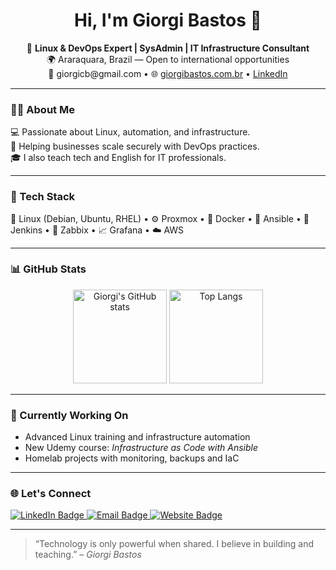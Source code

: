 
<h1 align="center">Hi, I'm Giorgi Bastos 👋</h1>

<p align="center">
🔧 <strong>Linux & DevOps Expert | SysAdmin | IT Infrastructure Consultant</strong><br>
🌍 Araraquara, Brazil — Open to international opportunities<br>
📧 giorgicb@gmail.com • 🌐 <a href="https://www.giorgibastos.com.br">giorgibastos.com.br</a> • <a href="https://www.linkedin.com/in/giorgibastos">LinkedIn</a>
</p>

---

### 👨‍💻 About Me
💻 Passionate about Linux, automation, and infrastructure.<br>
🚀 Helping businesses scale securely with DevOps practices.<br>
🎓 I also teach tech and English for IT professionals.

---

### 🧰 Tech Stack
💽 Linux (Debian, Ubuntu, RHEL) • ⚙️ Proxmox • 🐳 Docker • 🔧 Ansible • 🧪 Jenkins • 📡 Zabbix • 📈 Grafana • ☁️ AWS

---

### 📊 GitHub Stats

<p align="center">
  <img src="https://github-readme-stats.vercel.app/api?username=giorgibastos&show_icons=true&theme=radical" alt="Giorgi's GitHub stats" height="150"/>
  <img src="https://github-readme-stats.vercel.app/api/top-langs/?username=giorgibastos&layout=compact&theme=radical" alt="Top Langs" height="150"/>
</p>

---

### 🌱 Currently Working On

- Advanced Linux training and infrastructure automation
- New Udemy course: *Infrastructure as Code with Ansible*
- Homelab projects with monitoring, backups and IaC

---

### 🌐 Let's Connect

<p align="left">
  <a href="https://www.linkedin.com/in/giorgibastos">
    <img src="https://img.shields.io/badge/LinkedIn-blue?logo=linkedin&logoColor=white" alt="LinkedIn Badge"/>
  </a>
  <a href="mailto:giorgicb@gmail.com">
    <img src="https://img.shields.io/badge/Email-red?logo=gmail&logoColor=white" alt="Email Badge"/>
  </a>
  <a href="https://www.giorgibastos.com.br">
    <img src="https://img.shields.io/badge/Website-grey?logo=google-chrome&logoColor=white" alt="Website Badge"/>
  </a>
</p>

---

> “Technology is only powerful when shared. I believe in building and teaching.” – *Giorgi Bastos*
